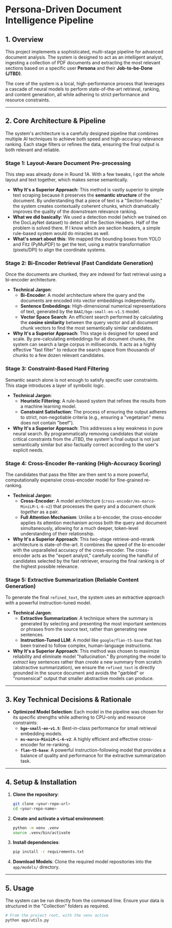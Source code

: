 # Persona-Driven Document Intelligence Pipeline

## 1. Overview

This project implements a sophisticated, multi-stage pipeline for advanced document analysis. The system is designed to act as an intelligent analyst, ingesting a collection of PDF documents and extracting the most relevant sections based on a specific user **Persona** and their **Job-to-be-Done (JTBD)**.

The core of the system is a local, high-performance process that leverages a cascade of neural models to perform state-of-the-art retrieval, ranking, and content generation, all while adhering to strict performance and resource constraints.

---

## 2. Core Architecture & Pipeline

The system's architecture is a carefully designed pipeline that combines multiple AI techniques to achieve both speed and high-accuracy relevance ranking. Each stage filters or refines the data, ensuring the final output is both relevant and reliable.

### Stage 1: Layout-Aware Document Pre-processing

This step was already done in Round 1A. With a few tweaks, I got the whole layout and text together, which makes sense semantically.

* **Why It's a Superior Approach**: This method is vastly superior to simple text scraping because it preserves the **semantic structure** of the document. By understanding that a piece of text is a "Section-header," the system creates contextually coherent chunks, which dramatically improves the quality of the downstream relevance ranking.
* **What we did basically**: We used a detection model (which we trained on the DocLayNet dataset) to detect all the Section Headers. Half of the problem is solved there. If I know which are section headers, a simple rule-based system would do miracles as well.
* **What's smart about this**: We mapped the bounding boxes from YOLO and Fitz (PyMuPDF) to get the text, using a matrix transformation (pixels/DPI) to align the coordinate systems.

### Stage 2: Bi-Encoder Retrieval (Fast Candidate Generation)

Once the documents are chunked, they are indexed for fast retrieval using a bi-encoder architecture.

* **Technical Jargon**:
    * **Bi-Encoder**: A model architecture where the query and the documents are encoded into vector embeddings independently.
    * **Sentence Embeddings**: High-dimensional numerical representations of text, generated by the `BAAI/bge-small-en-v1.5` model.
    * **Vector Space Search**: An efficient search performed by calculating the **cosine similarity** between the query vector and all document chunk vectors to find the most semantically similar candidates.
* **Why It's a Superior Approach**: This stage is designed for speed and scale. By pre-calculating embeddings for all document chunks, the system can search a large corpus in milliseconds. It acts as a highly effective "fast filter" to reduce the search space from thousands of chunks to a few dozen relevant candidates.

### Stage 3: Constraint-Based Hard Filtering

Semantic search alone is not enough to satisfy specific user constraints. This stage introduces a layer of symbolic logic.

* **Technical Jargon**:
    * **Heuristic Filtering**: A rule-based system that refines the results from a machine learning model.
    * **Constraint Satisfaction**: The process of ensuring the output adheres to strict, non-negotiable criteria (e.g., ensuring a "vegetarian" menu does not contain "beef").
* **Why It's a Superior Approach**: This addresses a key weakness in pure neural search. By programmatically removing candidates that violate critical constraints from the JTBD, the system's final output is not just semantically similar but also factually correct according to the user's explicit needs.

### Stage 4: Cross-Encoder Re-ranking (High-Accuracy Scoring)

The candidates that pass the filter are then sent to a more powerful, computationally expensive cross-encoder model for fine-grained re-ranking.

* **Technical Jargon**:
    * **Cross-Encoder**: A model architecture (`cross-encoder/ms-marco-MiniLM-L-6-v2`) that processes the query and a document chunk *together* as a pair.
    * **Full Attention Mechanism**: Unlike a bi-encoder, the cross-encoder applies its attention mechanism across both the query and document simultaneously, allowing for a much deeper, token-level understanding of their relationship.
* **Why It's a Superior Approach**: This two-stage retrieve-and-rerank architecture is state-of-the-art. It combines the speed of the bi-encoder with the unparalleled accuracy of the cross-encoder. The cross-encoder acts as the "expert analyst," carefully scoring the handful of candidates selected by the fast retriever, ensuring the final ranking is of the highest possible relevance.

### Stage 5: Extractive Summarization (Reliable Content Generation)

To generate the final `refined_text`, the system uses an extractive approach with a powerful instruction-tuned model.

* **Technical Jargon**:
    * **Extractive Summarization**: A technique where the summary is generated by selecting and presenting the most important sentences or phrases from the source text, rather than generating new sentences.
    * **Instruction-Tuned LLM**: A model like `google/flan-t5-base` that has been trained to follow complex, human-language instructions.
* **Why It's a Superior Approach**: This method was chosen to maximize reliability and eliminate model "hallucination." By prompting the model to *extract* key sentences rather than *create* a new summary from scratch (abstractive summarization), we ensure the `refined_text` is directly grounded in the source document and avoids the "garbled" or "nonsensical" output that smaller abstractive models can produce.

---

## 3. Key Technical Decisions & Rationale

* **Optimized Model Selection**: Each model in the pipeline was chosen for its specific strengths while adhering to CPU-only and resource constraints:
    * **`bge-small-en-v1.5`**: Best-in-class performance for small retrieval embedding models.
    * **`ms-marco-MiniLM-L-6-v2`**: A highly efficient and effective cross-encoder for re-ranking.
    * **`flan-t5-base`**: A powerful instruction-following model that provides a balance of quality and performance for the extractive summarization task.

---

## 4. Setup & Installation

1.  **Clone the repository**:
    ```bash
    git clone <your-repo-url>
    cd <your-repo-name>
    ```
2.  **Create and activate a virtual environment**:
    ```bash
    python -m venv .venv
    source .venv/bin/activate
    ```
3.  **Install dependencies**:
    ```bash
    pip install -r requirements.txt
    ```
4.  **Download Models**: Clone the required model repositories into the `app/models/` directory.

---

## 5. Usage

The system can be run directly from the command line. Ensure your data is structured in the "Collection" folders as required.

```bash
# From the project root, with the venv active
python app/utils.py
